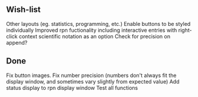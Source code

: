 Wish-list
---------
Other layouts (eg. statistics, programming, etc.)
Enable buttons to be styled individually
Improved rpn fuctionality including interactive entries with right-click context
scientific notation as an option
Check for precision on append?

Done
----
Fix button images.
Fix number precision (numbers don't always fit the display window, and sometimes vary slightly from expected value)
Add status display to rpn display window
Test all functions
